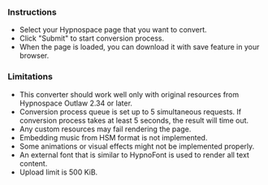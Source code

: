 ### Instructions

- Select your Hypnospace page that you want to convert.
- Click "Submit" to start conversion process.
- When the page is loaded, you can download it with save feature in your browser.

### Limitations

- This converter should work well only with original resources from Hypnospace Outlaw 2.34 or later.
- Conversion process queue is set up to 5 simultaneous requests. If conversion process takes at least 5 seconds, the
  result will time out.
- Any custom resources may fail rendering the page.
- Embedding music from HSM format is not implemented.
- Some animations or visual effects might not be implemented properly.
- An external font that is similar to HypnoFont is used to render all text content.
- Upload limit is 500 KiB.